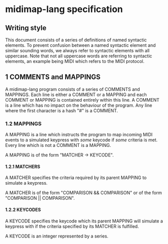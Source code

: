 # midimap-lang specification
## Writing style
This document consists of a series of definitions of named syntactic elements. To prevent confusion between a named syntactic element and similar sounding words, we always refer to syntactic elements with all uppercase. Note that not all uppercase words are referring to syntactic elements, an example being MIDI which refers to the MIDI protocol.
## 1 COMMENTS and MAPPINGS
A midimap-lang program consists of a series of COMMENTS and MAPPINGS. Each line is either a COMMENT or a MAPPING and each COMMENT or MAPPING is contained entirely within this line.
A COMMENT is a line which has no impact on the behaviour of the program. Any line where the first character is a hash "#" is a COMMENT.
### 1.2 MAPPINGS
A MAPPING is a line which instructs the program to map incoming MIDI events to a simulated keypress with *some* keycode if *some* criteria is met. Every line which is not a COMMENT is a MAPPING.

A MAPPING is of the form "MATCHER -> KEYCODE".
#### 1.2.1 MATCHERS
A MATCHER specifies the criteria required by its parent MAPPING to simulate a keypress.

A MATCHER is of the form "COMPARISON && COMPARISON" or of the form "COMPARISON || COMPARISON".
#### 1.2.2 KEYCODES
A KEYCODE specifies the keycode which its parent MAPPING will simulate a keypress with if the criteria specified by its MATCHER is fulfilled.

A KEYCODE is an integer represented by a series.

